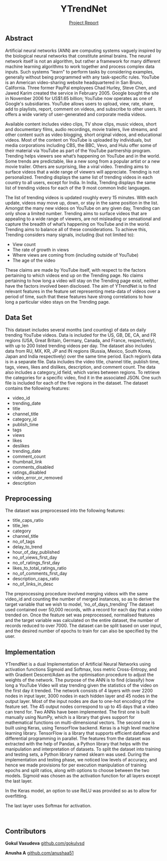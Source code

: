  <h1 align="center"> <br>
  YTrendNet
  <br> </h1>


<p align="center">
  <a href="https://drive.google.com/file/d/1mzz654f2AXHC5jvPufGkYkrHZkChnpto/view?usp=sharing">
    Project Report
  </a>
  </p>

## Abstract
	
Artificial neural networks (ANN) are computing systems vaguely inspired by the biological neural networks that constitute animal brains. The neural network itself is not an algorithm, but rather a framework for many different machine learning algorithms to work together and process complex data inputs. Such systems "learn" to perform tasks by considering examples, generally without being programmed with any task-specific rules.
YouTube is an American video-sharing website headquartered in San Bruno, California. Three former PayPal employees Chad Hurley, Steve Chen, and Jawed Karim created the service in February 2005. Google bought the site in November 2006 for US$1.65 billion; YouTube now operates as one of Google's subsidiaries.
YouTube allows users to upload, view, rate, share, add to playlists, report, comment on videos, and subscribe to other 
users. It offers a wide variety of user-generated and corporate media videos. 

Available content includes video clips, TV show clips, music videos, short and documentary films, audio recordings, movie trailers, live streams, and other content such as video blogging, short original videos, and educational videos. Most of the content on YouTube is uploaded by individuals, but media corporations including CBS, the BBC, Vevo, and Hulu offer some of their material via YouTube as part of the YouTube partnership program.
Trending helps viewers see what’s happening on YouTube and in the world. Some trends are predictable, like a new song from a popular artist or a new movie trailer. Others are surprising, like a viral video. Trending aims to surface videos that a wide range of viewers will appreciate.
Trending is not personalized. Trending displays the same list of trending videos in each country to all users, except for India. In India, Trending displays the same list of trending videos for each of the 9 most common Indic languages.

The list of trending videos is updated roughly every 15 minutes. With each update, videos may move up, down, or stay in the same position in the list.
Amongst the many new videos on YouTube on any given day, Trending can only show a limited number. Trending aims to surface videos that are appealing to a wide range of viewers, are not misleading or sensational and capture the breadth of what’s happening on YouTube and in the world.
Trending aims to balance all of these considerations. To achieve this, Trending considers many signals, including (but not limited to):

* View count
* The rate of growth in views
* Where views are coming from (including outside of YouTube)
* The age of the video

These claims are made by YouTube itself, with respect to the factors pertaining to which videos end up on the Trending page. No claims pertaining to how long a video will stay on the Trending page exist, neither have the factors involved been disclosed.
	The aim of YTrendNet is to find relevant features in the feature set representing meta-data of videos over a period of time, such that these features have strong correlations to how long a particular video stays on the Trending page.

## Data Set

This dataset includes several months (and counting) of data on daily trending YouTube videos. Data is included for the US, GB, DE, CA, and FR regions (USA, Great Britain, Germany, Canada, and France, respectively), with up to 200 listed trending videos per day.
The dataset also includes data from RU, MX, KR, JP and IN regions (Russia, Mexico, South Korea, Japan and India respectively) over the same time period.
Each region’s data is in a separate file. Data includes the video title, channel title, publish time, tags, views, likes and dislikes, description, and comment count.
The data also includes a category_id field, which varies between regions. To retrieve the categories for a specific video, find it in the associated JSON. One such file is included for each of the five regions in the dataset.
The dataset contains the following features:

* video_id
* trending_date
* title
* channel_title
* category_id
* publish_time
* tags
* views
* likes
* deslikes
* trending_date
* comment_count
* thumbnail_link
* comments_disabled
* ratings_disabled
* video_error_or_removed
* description

## Preprocessing

The dataset was preprocessed into the following features:

* title_caps_ratio
* title_len
* category
* channel_title
* no_of_tags
* delay_to_trend
* hour_of_day_published
* no_of_views_first_day
* no_of_ratings_first_day
* likes_to_total_ratings_ratio
* no_of_comments_first_day
* description_caps_ratio
* no_of_links_in_desc

 The preprocessing procedure involved merging videos with the same video_id and counting the number of merged instances, so as to derive the target variable that we wish to model, ‘no_of_days_trending’
The dataset used contained over 50,000 records, with a record for each day that a video trended on. Once the feature set was preprocessed, normalised features and the target variable was calculated on the entire dataset, the number of records reduced to over 7000. The dataset can be split based on user input, and the desired number of epochs to train for can also be specified by the user.

## Implementation

YTrendNet is a dual Implementation of Artificial Neural Networks using activation functions Sigmoid and Softmax, loss metric Cross-Entropy, and with Gradient Descent/Adam as the optimisation procedure to adjust the weights of the network. The purpose of the ANN is to find (classify) how long a YouTube Video will stay trending given the statistics of the video on the first day it trended.
	The network consists of 4 layers with over 2200 nodes in input layer, 3000 nodes in each hidden layer and 45 nodes in the output layer. Most of the input nodes are due to one-hot encoding of the feature set. The 45 output nodes correspond to up to 45 days that a video can trend for.
	Two ANNs have been implemented. The first one is built manually using NumPy, which is a library that gives support for mathematical functions on multi-dimensional vectors. The second one is built using Keras, using TensorFlow backend. Keras is a high level machine learning library. TensorFlow is a library that supports efficient dataflow and differential programming in parallel. The features from the dataset was extracted with the help of Pandas, a Python library that helps with the manipulation and interpretation of datasets. To split the dataset into training and testing sets, a Python library named sklearn was used.
	During the implementation and testing phase, we noticed low levels of accuracy, and hence we made provisions for per execution manipulation of training epochs and split ratios, along with options to choose between the two models.
	Sigmoid was chosen as the activation function for all layers except the last layer.

In the Keras model, an option to use ReLU was provided so as to allow for overfitting.

The last layer uses Softmax for activation.

<br />

## Contributors
<p><strong>Gokul Vasudeva</strong>   <a href="https://github.com/gokulvsd">github.com/gokulvsd</a></p>
<p><strong>Anusha A</strong>   <a href="https://github.com/anushaa51">github.com/anushaa51</a></p>

<br />

